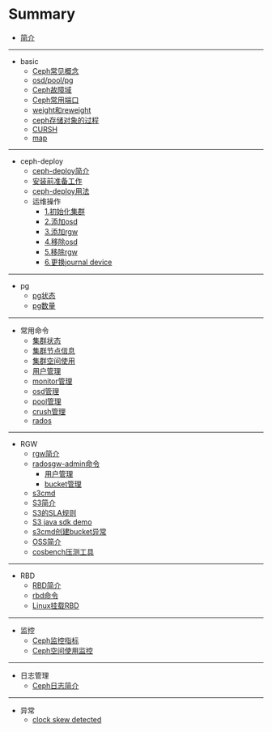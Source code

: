 # Summary

* [简介](README.md)

-----
* basic
    * [Ceph常见概念](chapters/basic/ceph-basic-concept.md)
    * [osd/pool/pg](chapters/basic/ceph-basic-osd-pool-pg.md)
    * [Ceph故障域](chapters/basic/ceph-failure-domains.md)
    * [Ceph常用端口](chapters/basic/ceph-basic-port.md)
    * [weight和reweight](chapters/basic/ceph-basic-weight.md)
    * [ceph存储对象的过程](chapters/basic/ceph-concept-store-process.md)
    * [CURSH](chapters/basic/ceph-concept-crush.md)
    * [map](chapters/basic/ceph-concept-map.md)

-----
* ceph-deploy
    * [ceph-deploy简介](chapters/ceph-deploy/ceph-deploy-introduction.md)
    * [安装前准备工作](chapters/ceph-deploy/ceph-install-prepare.md)
    * [ceph-deploy用法](chapters/ceph-deploy/ceph-deploy-usage.md)
    * 运维操作
        * [1.初始化集群](chapters/ceph-deploy/ceph-deploy-new.md)
        * [2.添加osd](chapters/ceph-deploy/ceph-deploy-add-osd.md)
        * [3.添加rgw](chapters/ceph-deploy/ceph-deploy-add-rgw.md)
        * [4.移除osd](chapters/ceph-deploy/ceph-ops-remove-osd.md)
        * [5.移除rgw](chapters/ceph-deploy/ceph-ops-remove-rgw.md)
        * [6.更换journal device](chapters/ceph-deploy/ceph-ops-replace-journal-device.md)

-----
* pg
    * [pg状态](chapters/pg/ceph-pg-status.md)
    * [pg数量](chapters/pg/ceph-pg-num.md)

-----
* 常用命令
    * [集群状态](chapters/command/ceph-command-status.md)
    * [集群节点信息](chapters/command/ceph-command-node.md)
    * [集群空间使用](chapters/command/ceph-command-df.md)
    * [用户管理](chapters/command/ceph-command-user.md)
    * [monitor管理](chapters/command/ceph-command-monitor.md)
    * [osd管理](chapters/command/ceph-command-osd.md)
    * [pool管理](chapters/command/ceph-command-osd-pool.md)
    * [crush管理](chapters/command/ceph-command-osd-crush.md)
    * [rados](chapters/command/ceph-command-rados.md)

-----
* RGW
    * [rgw简介](chapters/rgw/ceph-rgw-introduction.md)
    * [radosgw-admin命令](chapters/rgw/ceph-rgw-radosgw-admin.md)
        * [用户管理](chapters/rgw/ceph-rgw-radosgw-admin-user.md)
        * [bucket管理](chapters/rgw/ceph-rgw-radosgw-admin-bucket.md)
    * [s3cmd](chapters/rgw/ceph-rgw-s3cmd.md)
    * [S3简介](chapters/rgw/s3-introduction.md)
    * [S3的SLA规则](chapters/rgw/s3-sla.md)
    * [S3 java sdk demo](chapters/rgw/s3-java-sdk-demo.md)
    * [s3cmd创建bucket异常](chapters/rgw/ceph-rgw-s3cmd-mb-exception.md)
    * [OSS简介](chapters/rgw/oss-introduction.md)
    * [cosbench压测工具](chapters/rgw/ceph-rgw-cosbench.md)

-----
* RBD
    * [RBD简介](chapters/rbd/ceph-rbd-introduction.md)
    * [rbd命令](chapters/rbd/ceph-rbd-command.md)
    * [Linux挂载RBD](chapters/rbd/ceph-rbd-mount.md)

-----
* 监控
    * [Ceph监控指标](chapters/monitor/ceph-monitor-metrics.md)
    * [Ceph空间使用监控](chapters/monitor/ceph-monitor-usage.md)

-----
* 日志管理
    * [Ceph日志简介](chapters/log/ceph-log-introduction.md)

-----
* 异常
    * [clock skew detected](chapters/exception/ceph-exception-clock.md)

